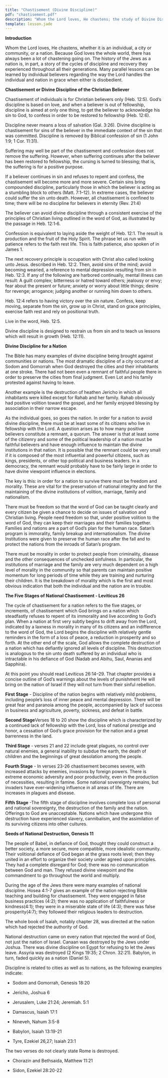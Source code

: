```yaml
---
title: "Chastisement (Divine Discipline)"
pdf: "chastisement.pdf"
description: "Whom the Lord loves, He chastens; the study of Divine Discipline"
template: lesson.jade
---
```



**Introduction**

Whom the Lord loves, He chastens, whether it is an individual, a city or community, or a nation. Because God loves the whole world, there has always been a lot of chastening going on. The history of the Jews as a nation is, in part, a story of the cycles of discipline and recovery they experienced throughout all their generations. Many parallel lessons can be learned by individual believers regarding the way the Lord handles the individual and nation in grace when either is disobedient.

**Chastisement or Divine Discipline of the Christian Believer**

Chastisement of individuals is for Christian believers only (Heb. 12:5). God’s discipline is based on love, and when a believer is out of fellowship, discipline is aimed at only one thing, to get the believer to acknowledge his sin to God, to confess in order to be restored to fellowship (Heb. 12:6).

Discipline never means a loss of salvation (Gal. 3:26). Divine discipline is chastisement for sins of the believer in the immediate context of the sin that was committed. Discipline is removed by Biblical confession of sin (1 John 1:9; 1 Cor. 11:31).

Suffering may well be part of the chastisement and confession does not remove the suffering. However, when suffering continues after the believer has been restored to fellowship, the cursing is turned to blessing; that is, the suffering is for a positive purpose.

If a believer continues in sin and refuses to repent and confess, the chastisement will become more and more severe. Certain sins bring compounded discipline, particularly those in which the believer is acting as a stumbling block to others (Matt. 7:1–12). In extreme cases, the believer could suffer the sin unto death. However, all chastisement is confined to time; there will be no discipline for believers in eternity (Rev. 21:4)

The believer can avoid divine discipline through a consistent exercise of the principles of Christian living outlined in the word of God, as illustrated by the passage in Heb. 12:1‑6.

Confession is equivalent to laying aside the weight of Heb. 12:1. The result is production and the fruit of the Holy Spirit. The phrase let us run with patience refers to the faith rest life. This is faith patience, also spoken of in James 1.

The next recovery principle is occupation with Christ also called looking unto Jesus. described in Heb. 12:2. Then, avoid sins of the mind; avoid becoming wearied, a reference to mental depression resulting from sin in Heb. 12:3. If any of the following are harbored continually, mental illness can result: A guilt complex; bitterness or hatred toward others; jealousy or envy; fear about the present or future; anxiety or worry about little things; desire for revenge; arrogance; judging another or running him down to others.

Heb. 12:4 refers to having victory over the sin nature. Confess, keep moving, separate from the sin, grow up in Christ, stand on grace principles, exercise faith rest and rely on positional truth.

Live in the word, Heb. 12:5.

Divine discipline is designed to restrain us from sin and to teach us lessons which will result in growth (Heb. 12:11).

**Divine Discipline for a Nation**

The Bible has many examples of divine discipline being brought against communities or nations. The most dramatic discipline of a city occurred at Sodom and Gomorrah when God destroyed the cities and their inhabitants at one stroke. There had not been even a remnant of faithful people there in order to preserve the cities from final judgment. Even Lot and his family protested against having to leave.

Another example is the destruction of heathen Jericho in which all inhabitants were killed except for Rahab and her family. Rahab obviously had positive volition toward the gospel, and her family enjoyed blessing by association in their narrow escape.

As the individual goes, so goes the nation. In order for a nation to avoid divine discipline, there must be at least some of its citizens who live in fellowship with the Lord. A question arises as to how many positive believers constitute a remnant, a quorum. The answer is that at least some of the citizenry and some of the political leadership of a nation must be faithful believers and have enough influence to maintain the divine institutions in that nation. It is possible that the remnant
could be very small if it is composed of the most influential and powerful citizens, such as kings, presidents, or other top political and business leaders. In a democracy, the remnant would probably have to be fairly large in order to have divine viewpoint influence in elections.

The key is this: in order for a nation to survive there must be freedom and morality. These are vital for the preservation of national integrity and for the maintaining of the divine institutions of volition, marriage, family and nationalism.

There must be freedom so that the word of God can be taught clearly and every citizen be given a chance to decide on issues of salvation and Christian living. People need freedom so that, under positive volition to the word of God, they can keep their marriages and their families together. Families and nations are a part of God’s plan for the human race. Satan’s program is immorality, family breakup and internationalism. The divine Institutions were given to preserve the human race after the fall and to protect the nations from the inroads of Satan’s program.

There must be morality in order to protect people from criminality, disease and the other consequences of unchecked sinfulness. In particular, the institutions of marriage and the family are very much dependent on a high level of morality in the community so that parents can maintain positive momentum for long periods of time while they are training and nurturing their children. It is the breakdown of morality which is the first and most obvious indication that both the individual and the nation are in trouble.

**The Five Stages of National Chastisement - Leviticus 26**

The cycle of chastisement for a nation refers to the five stages, or increments, of chastisement which God brings on a nation which steadfastly refuses to repent of its immorality and live according to God’s plan. When a nation at first very subtly begins to drift away from the Lord, indicated by a laxness in morality in many of its citizens and an indifference to the word of God, the Lord begins the discipline with relatively gentle reminders in the form of a loss of peace, a reduction in prosperity and so forth. At the other end of the scale, God allows the complete destruction of a nation which has defiantly ignored all levels of discipline. This destruction is analogous to the sin unto death suffered by an individual who is intractable in his defiance of God (Nadab and Abihu, Saul, Ananias and Sapphira).

At this point you should read Leviticus 26:14–29. That chapter provides a concise outline of God’s warnings about the levels of punishment He will bring on the nation of Israel if they will not turn from their sinful rebellion.

**First Stage** - Discipline of the nation begins with relatively mild problems, including people’s loss of inner peace and mental depression. There will be great fear and paranoia among the people, accompanied by lack of success in business and agriculture, poverty, sickness, and
defeat in battle.

**Second Stage**Verses 18 to 20 show the discipline which is characterized by a continued lack of fellowship with the Lord, loss of national prestige and honor, a cessation of God’s grace provision for the nation and a great barrenness in the land.

**Third Stage** - verses 21 and 22 include great plagues, no control over natural enemies, a general inability to subdue the earth, the death of children and the beginnings of great desolation among the people.

**Fourth Stage** - In verses 23-26 chastisement becomes severe, with increased attacks by enemies, invasions by foreign powers. There is extreme economic adversity and poor productivity, even in the production of necessities, resulting in famine. Some national sovereignty remains, but invaders have ever-widening influence in all areas of life. There are increases in plagues and disease.

**Fifth Stage** -The fifth stage of discipline involves complete loss of personal and national sovereignty, the destruction of the family and the nation. Offerings to God are unacceptable. Nations which have undergone this destruction have experienced slavery, cannibalism, and the assimilation of its surviving citizens into other cultures.

**Seeds of National Destruction, Genesis 11**

The people of Babel, in defiance of God, thought they could construct a better society, a more secure, more compatible, more idealistic community. Their volitional defiance of God began at the grass roots level; then they united in an effort to organize their society under agreed upon principles. They had a complete disregard for God; there was no communication between God and man. They refused divine viewpoint and the commandment to go throughout the world and multiply.

During the age of the Jews there were many examples of national discipline. Hosea 4:1-7 gives an example of the nation rejecting Bible teaching and building for chastisement. They were engaged in false business practices (4:2); there was no application of faithfulness or kindness(4:1); they were in a miserable state of life (4:3); there was false prosperity(4:7); they followed their religious leaders to destruction.

The whole book of Isaiah, notably chapter 28, was directed at the nation which had rejected the authority of God.

National destruction came on every nation that rejected the word of God, not just the nation of Israel. Canaan was destroyed by the Jews under Joshua. There was divine discipline on Egypt for refusing to let the Jews leave. Assyria was destroyed (2 Kings 19:35; 2 Chron. 32:21). Babylon, in turn, faded quickly as a nation (Daniel 5).

Discipline is related to cities as well as to nations, as the following examples indicate:

* Sodom and Gomorrah, Genesis 18:20

* Jericho, Joshua 6

* Jerusalem, Luke 21:24; Jeremiah. 5:1

* Damascus, Isaiah 17:1

* Nineveh, Nahum 3:5-8

* Babylon, Isaiah 13:19-21

* Tyre, Ezekiel 26,27; Isaiah 23:1

The two verses do not clearly state Rome is destroyed.

* Chorazin and Bethsaida, Matthew 11:21

* Sidon, Ezekiel 28:20-22

